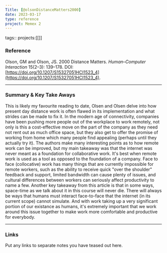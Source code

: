 ```yaml
---
Title: [@olsonDistanceMatters2000]
date: 2023-03-17
type: reference
project: Memex 2
---
```


tags::
projects:[[]]

### Reference 

Olson, GM and Olson, JS. 2000 Distance Matters. _Human–Computer Interaction_ 15(2–3): 139–178. DOI: [https://doi.org/10.1207/S15327051HCI1523_4](https://doi.org/10.1207/S15327051HCI1523_4).

---

### Summary & Key Take Aways

This is likely my favourite reading to date, Olsen and Olsen delve into how present day distance work is often flawed in its implementation and what strides can be made to fix it. In the modern age of connectivity, companies have been pushing more people out of the workplace to work remotely, not only is this a cost-effective move on the part of the company as they need not rent out as much office space, but they also get to offer the promise of working from home which many people find appealing (perhaps until they actually try it). The authors make many interesting points as to how remote work can be improved, but my main takeaway was that the internet was never meant as a foundation for collaborative work. It's best when remote work is used as a tool as opposed to the foundation of a company.
Face to face (collocative) work has many things that are currently impossible for remote workers, such as the ability to receive quick "over the shoulder" feedback and support, limited bandwidth can cause plenty of issues, and cultural differences between workers can seriously affect productivity to name a few. 
Another key takeaway from this article is that in some ways, space-time as we talk about it in this course will never die. There will always be ways that humans must interact face-to-face that the internet (in its current scope) cannot simulate. And with work taking up a very significant portion of our existance as humans, it's extremely important that we work around this issue together to make work more comfortable and productive for everybody.

--- 

### Links
Put any links to separate notes you have teased out here.